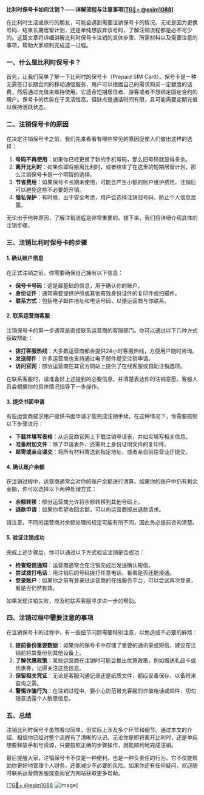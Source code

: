 **比利时保号卡如何注销？——详解流程与注意事项[[TG💪+ @esim1088](https://t.me/s/esim1088)]**

在比利时生活或旅行的朋友，可能会遇到需要注销保号卡的情况。无论是因为更换号码、结束长期居留计划，还是单纯想放弃该号码，了解注销流程都是必不可少的。这篇文章将详细讲解比利时保号卡注销的具体步骤、所需材料以及需要注意的事项，帮助大家顺利完成这一过程。

### 一、什么是比利时保号卡？

首先，让我们简单了解一下比利时的保号卡（Prepaid SIM Card）。保号卡是一种无需签订长期合同的移动通信服务，用户可以根据自己的需求购买一定额度的话费，然后通过充值来维持使用。它适合短期居住者、游客或者不想绑定固定合约的用户。保号卡的优势在于灵活性高，但缺点是通话时间有限，且可能需要定期充值以保持活跃状态。

### 二、注销保号卡的原因

在决定注销保号卡之前，我们先来看看有哪些常见的原因促使人们做出这样的选择：

1. **号码不再使用**：如果你已经更换了新的手机号码，那么旧号码就显得多余。
2. **离开比利时**：如果你即将搬离比利时，或者结束了在这里的短期居留计划，那么注销保号卡是一个明智的选择。
3. **节省费用**：如果保号卡长期未使用，可能会产生小额的账户维护费用。注销后可以避免这些不必要的开销。
4. **隐私保护**：有时候，出于安全考虑，用户会选择注销旧号码，防止个人信息泄露。

无论出于何种原因，了解注销流程是非常重要的。接下来，我们将详细介绍具体的注销步骤。

### 三、注销比利时保号卡的步骤

#### 1. 确认账户信息

在正式注销之前，你需要确保自己拥有以下信息：
- **保号卡号码**：这是最基础的信息，用于确认你的账户。
- **身份证件**：通常需要提供护照或其他有效身份证件的复印件或扫描件。
- **联系方式**：包括电子邮件地址和电话号码，以便运营商与你联系。

#### 2. 联系运营商客服

注销保号卡的第一步通常是直接联系运营商的客服部门。你可以通过以下几种方式获取帮助：
- **拨打客服热线**：大多数运营商都会提供24小时客服热线，方便用户随时咨询。
- **发送邮件**：许多运营商也支持通过电子邮件提交注销申请。
- **访问官网**：部分运营商在其官方网站上提供了在线客服或自助注销选项。

在联系客服时，请准备好上述提到的必要信息，并清楚表达你的注销意愿。客服人员会根据你的具体情况指导下一步操作。

#### 3. 提交书面申请

有些运营商要求用户提供书面申请才能完成注销手续。在这种情况下，你需要按照以下步骤进行：
- **下载并填写表格**：从运营商官网上下载注销申请表，并如实填写相关信息。
- **准备附加文件**：除了申请表外，还需附上身份证明文件的复印件。
- **邮寄或亲自递交**：将所有材料寄送到指定地址，或者亲自前往营业厅提交。

#### 4. 确认账户余额

在注销过程中，运营商通常会对你的账户余额进行清算。如果你的账户中仍有剩余金额，你可以选择以下两种处理方式：
- **余额转移**：部分运营商允许将余额转移到其他号码上。
- **退款申请**：如果你希望收回余额，可以向运营商提出退款请求。

请注意，不同的运营商对余额处理的规定可能有所不同，因此务必提前咨询清楚。

#### 5. 验证注销成功

完成上述步骤后，你可以通过以下方式验证注销是否成功：
- **检查短信通知**：运营商通常会在注销完成后发送确认短信。
- **尝试拨打电话**：用注销后的号码拨打任意电话，看看是否还能接通。
- **登录账户**：如果你之前有登录过运营商的在线服务平台，可以尝试再次登录，看是否仍然有效。

如果发现注销失败，应及时联系客服寻求进一步的帮助。

### 四、注销过程中需要注意的事项

在注销保号卡的过程中，有一些细节问题需要特别注意，以免造成不必要的麻烦：

1. **提前备份重要数据**：如果你的保号卡中存储了重要的通讯录或短信，建议在注销前将其备份到其他设备上。
2. **了解优惠政策**：某些运营商在注销时可能会推出优惠政策，例如赠送礼品卡或优惠券，记得关注这些信息。
3. **保留相关凭证**：无论是客服沟通记录还是纸质文件，都应妥善保存，以备将来查询之需。
4. **警惕诈骗行为**：在注销过程中，要小心防范冒充客服的诈骗电话或邮件，切勿随意透露个人敏感信息。

### 五、总结

注销比利时保号卡虽然看似简单，但实际上涉及多个环节和细节。通过本文的介绍，相信你已经对整个流程有了清晰的认识。无论你是即将离开比利时，还是单纯想要释放手机号资源，只要按照正确的步骤操作，就能顺利地完成注销。

最后提醒大家，注销保号卡不仅是一种便利，也是一种负责任的行为。它不仅能帮助你更好地管理个人财务，还能减少不必要的风险。如果你还有任何疑问，欢迎随时联系运营商客服或查阅官方网站获取更多帮助。

[[TG💪+ @esim1088](https://t.me/s/esim1088) ![Image](https://i.postimg.cc/4NQfJmqS/Snipaste-2025-05-13-00-14-12.png)]